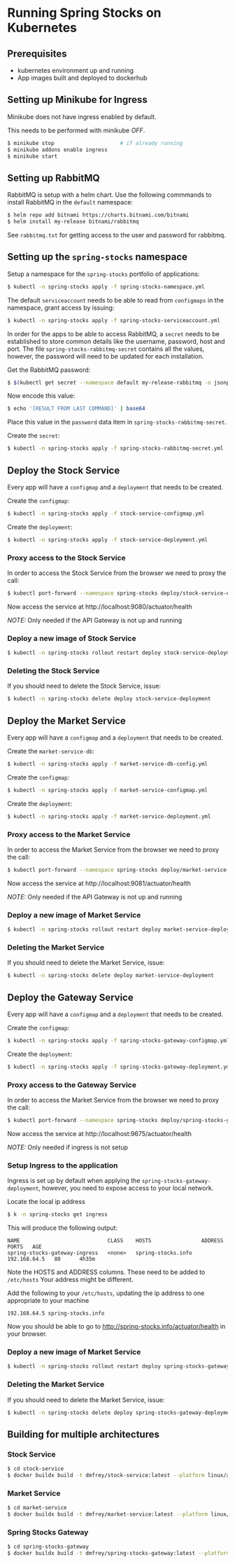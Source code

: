 # Running Spring Stocks on Kubernetes

## Prerequisites
* kubernetes environment up and running
* App images built and deployed to dockerhub

## Setting up Minikube for Ingress
Minikube does not have ingress enabled by default.

This needs to be performed with minikube _OFF_.

```bash
$ minikube stop                     # if already running
$ minikube addons enable ingress
$ minikube start
```

## Setting up RabbitMQ
RabbitMQ is setup with a helm chart. Use the following commmands to install RabbitMQ in the `default` namespace:

```bash
$ helm repo add bitnami https://charts.bitnami.com/bitnami
$ helm install my-release bitnami/rabbitmq
```

See `rabbitmq.txt` for getting access to the user and password for rabbitmq.

## Setting up the `spring-stocks` namespace
Setup a namespace for the `spring-stocks` portfolio of applications:

```bash
$ kubectl -n spring-stocks apply -f spring-stocks-namespace.yml
```

The default `serviceaccount` needs to be able to read from `configmaps` in the namespace, grant access by issuing:

```bash
$ kubectl -n spring-stocks apply -f spring-stocks-serviceaccount.yml
```

In order for the apps to be able to access RabbitMQ, a `secret` needs to be established to store common details like
the username, password, host and port. The file `spring-stocks-rabbitmq-secret` contains all the values, however, the 
password will need to be updated for each installation.

Get the RabbitMQ password:
```bash
$ $(kubectl get secret --namespace default my-release-rabbitmq -o jsonpath="{.data.rabbitmq-password}" | base64 --decode)
```

Now encode this value:
```bash
$ echo '[RESULT FROM LAST COMMAND]' | base64
```

Place this value in the `password` data item in `spring-stocks-rabbitmq-secret`.

Create the `secret`:
```bash
$ kubectl -n spring-stocks apply -f spring-stocks-rabbitmq-secret.yml
```

## Deploy the Stock Service
Every app will have a `configmap` and a `deployment` that needs to be created.

Create the `configmap`:
```bash
$ kubectl -n spring-stocks apply -f stock-service-configmap.yml
```

Create the `deployment`:
```bash
$ kubectl -n spring-stocks apply -f stock-service-deployment.yml
```

### Proxy access to the Stock Service
In order to access the Stock Service from the browser we need to proxy the call:
```bash
$ kubectl port-forward --namespace spring-stocks deploy/stock-service-deployment 9080:8080
```

Now access the service at http://localhost:9080/actuator/health

_NOTE:_ Only needed if the API Gateway is not up and running

### Deploy a new image of Stock Service

```bash
$ kubectl -n spring-stocks rollout restart deploy stock-service-deployment
```

### Deleting the Stock Service
If you should need to delete the Stock Service, issue:
```bash
$ kubectl -n spring-stocks delete deploy stock-service-deployment
```

## Deploy the Market Service
Every app will have a `configmap` and a `deployment` that needs to be created.

Create the `market-service-db`:
```bash
$ kubectl -n spring-stocks apply -f market-service-db-config.yml
```

Create the `configmap`:
```bash
$ kubectl -n spring-stocks apply -f market-service-configmap.yml
```

Create the `deployment`:
```bash
$ kubectl -n spring-stocks apply -f market-service-deployment.yml
```

### Proxy access to the Market Service
In order to access the Market Service from the browser we need to proxy the call:
```bash
$ kubectl port-forward --namespace spring-stocks deploy/market-service-deployment 9081:8080
```
Now access the service at http://localhost:9081/actuator/health

_NOTE:_ Only needed if the API Gateway is not up and running

### Deploy a new image of Market Service

```bash
$ kubectl -n spring-stocks rollout restart deploy market-service-deployment
```

### Deleting the Market Service
If you should need to delete the Market Service, issue:
```bash
$ kubectl -n spring-stocks delete deploy market-service-deployment
```

## Deploy the Gateway Service
Every app will have a `configmap` and a `deployment` that needs to be created.

Create the `configmap`:
```bash
$ kubectl -n spring-stocks apply -f spring-stocks-gateway-configmap.yml
```

Create the `deployment`:
```bash
$ kubectl -n spring-stocks apply -f spring-stocks-gateway-deployment.yml
```

### Proxy access to the Gateway Service
In order to access the Market Service from the browser we need to proxy the call:
```bash
$ kubectl port-forward --namespace spring-stocks deploy/spring-stocks-gateway-deployment 9675:8080
```
Now access the service at http://localhost:9675/actuator/health

_NOTE:_ Only needed if ingress is not setup

### Setup Ingress to the application
Ingress is set up by default when applying the `spring-stocks-gateway-deployment`, however, you need to expose
access to your local network.

Locate the local ip address
```bash
$ k -n spring-stocks get ingress
```

This will produce the following output:
```
NAME                            CLASS    HOSTS                ADDRESS        PORTS   AGE
spring-stocks-gateway-ingress   <none>   spring-stocks.info   192.168.64.5   80      4h35m
```

Note the HOSTS and ADDRESS columns. These need to be added to `/etc/hosts`
Your address might be different.

Add the following to your `/etc/hosts`, updating the ip address to one appropriate to your machine
```
192.168.64.5 spring-stocks.info
```

Now you should be able to go to http://spring-stocks.info/actuator/health in your browser.

### Deploy a new image of Market Service

```bash
$ kubectl -n spring-stocks rollout restart deploy spring-stocks-gateway-deployment
```

### Deleting the Market Service
If you should need to delete the Market Service, issue:
```bash
$ kubectl -n spring-stocks delete deploy spring-stocks-gateway-deployment
```

## Building for multiple architectures

### Stock Service

```bash
$ cd stock-service
$ docker buildx build -t dmfrey/stock-service:latest --platform linux/amd64,linux/arm64,linux/arm/v7 --push .
```

### Market Service

```bash
$ cd market-service
$ docker buildx build -t dmfrey/market-service:latest --platform linux/amd64,linux/arm64,linux/arm/v7 --push .
```

### Spring Stocks Gateway

```bash
$ cd spring-stocks-gateway
$ docker buildx build -t dmfrey/spring-stocks-gateway:latest --platform linux/amd64,linux/arm64,linux/arm/v7 --push .
```
